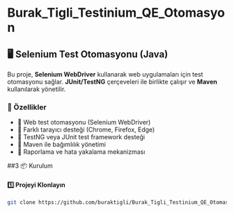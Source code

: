 # Burak_Tigli_Testinium_QE_Otomasyon

## 🖥 Selenium Test Otomasyonu (Java)

Bu proje, **Selenium WebDriver** kullanarak web uygulamaları için test otomasyonu sağlar. **JUnit/TestNG** çerçeveleri ile birlikte çalışır ve **Maven** kullanılarak yönetilir.

### 🚀 Özellikler

- 🔹 Web test otomasyonu (Selenium WebDriver)
- 🔹 Farklı tarayıcı desteği (Chrome, Firefox, Edge)
- 🔹 TestNG veya JUnit test framework desteği
- 🔹 Maven ile bağımlılık yönetimi
- 🔹 Raporlama ve hata yakalama mekanizması

##3 📦 Kurulum

#### 1️⃣ **Projeyi Klonlayın**
```sh
git clone https://github.com/buraktigli/Burak_Tigli_Testinium_QE_Otomasyon
